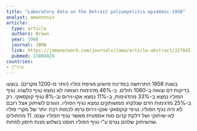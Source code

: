 ```yaml
---
title: "Laboratory data on the Detroit poliomyelitis epidemic-1958"
analyst: amantonio
article:
  type: article
  authors: Brown
  year: 1960
  journal: JAMA
  link: https://jamanetwork.com/journals/jama/article-abstract/327642
  pubmed: 13804929
countries:
- ארה"ב
---
```


בשנת 1958 התרחשה במדינת מישיגן מגיפת פוליו (יותר מ-1200 מקרים). בוצעו בדיקות דם וצואה ב-1060 חולים. ב-46% מדגימות הצואה לא נמצא נגיף כלשהו. נגיף הפוליו נמצא ב-33% מהדגימות, ב-11% נמצא אקו-וירוס וב-8% נגיף קוקסאקי. רק ב-25% מדגימות הדם שנלקחו ממשותקים נמצא נגיף הפוליו.
הגורם לשיתוק אצל רובם לא היה נגיף הפוליו. נגיפי קוקסאקי ואקו-וירוס גרמו לכמות רבה יותר של מקרי פוליו לא-שיתוקי ושל דלקת קרום מוח אספטית מאשר נגיף הפוליו עצמו. 11 מהחולים שהשיתוק שלהם נגרם ע"י נגיף הפוליו חוסנו בשלוש מנות חיסון לפחות.
